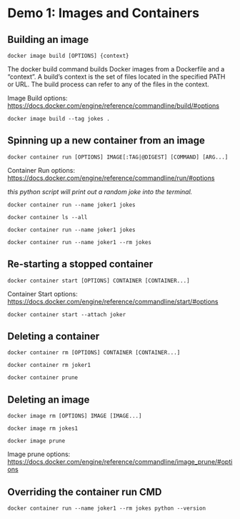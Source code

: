# Demo 1: Images and Containers

## Building an image
`docker image build [OPTIONS] {context}`

The docker build command builds Docker images from a Dockerfile and a “context”.
A build’s context is the set of files located in the specified PATH or URL.
The build process can refer to any of the files in the context.

Image Build options: https://docs.docker.com/engine/reference/commandline/build/#options

```
docker image build --tag jokes .
```

## Spinning up a new container from an image
`docker container run [OPTIONS] IMAGE[:TAG|@DIGEST] [COMMAND] [ARG...]`

Container Run options: https://docs.docker.com/engine/reference/commandline/run/#options

<em>this python script will print out a random joke into the terminal.</em>

```
docker container run --name joker1 jokes
```
`docker container ls --all`
```
docker container run --name joker1 jokes
```
```
docker container run --name joker1 --rm jokes
```

## Re-starting a stopped container
`docker container start [OPTIONS] CONTAINER [CONTAINER...]`

Container Start options: https://docs.docker.com/engine/reference/commandline/start/#options

```
docker container start --attach joker
```

## Deleting a container
`docker container rm [OPTIONS] CONTAINER [CONTAINER...]`

```
docker container rm joker1
```

```
docker container prune
```

## Deleting an image
`docker image rm [OPTIONS] IMAGE [IMAGE...]`

```
docker image rm jokes1
```

```
docker image prune
```
Image prune options: https://docs.docker.com/engine/reference/commandline/image_prune/#options

## Overriding the container run CMD
```
docker container run --name joker1 --rm jokes python --version
```
